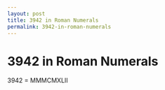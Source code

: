 ```yaml
---
layout: post
title: 3942 in Roman Numerals
permalink: 3942-in-roman-numerals
---
```


# 3942 in Roman Numerals

3942 = MMMCMXLII
